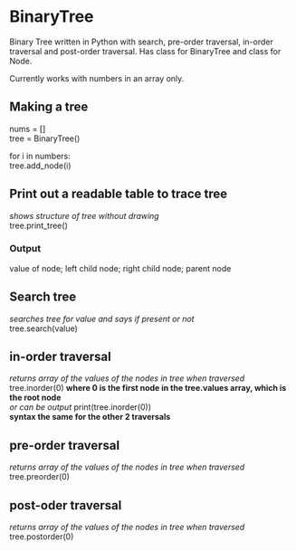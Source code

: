 # BinaryTree
Binary Tree written in Python with search, pre-order traversal, in-order traversal and post-order traversal. Has class for BinaryTree and class for Node.

Currently works with numbers in an array only.

## Making a tree
nums = []  
tree = BinaryTree()  

for i in numbers:  
  tree.add_node(i)  
  
## Print out a readable table to trace tree
*shows structure of tree without drawing*  
tree.print_tree()  
### Output
value of node; left child node; right child node; parent node  

## Search tree
*searches tree for value and says if present or not*  
tree.search(value)  

## in-order traversal
*returns array of the values of the nodes in tree when traversed*  
tree.inorder(0) **where 0 is the first node in the tree.values array, which is the root node**  
*or can be output* print(tree.inorder(0))  
**syntax the same for the other 2 traversals**  
 
## pre-order traversal
*returns array of the values of the nodes in tree when traversed*  
tree.preorder(0)  

## post-oder traversal
*returns array of the values of the nodes in tree when traversed*  
tree.postorder(0)  
